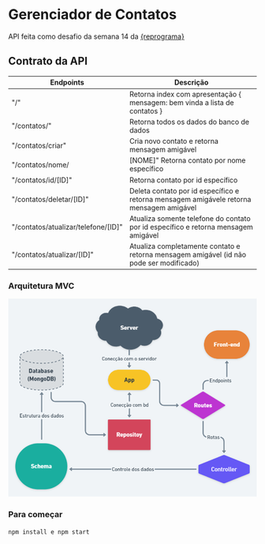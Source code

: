 # Gerenciador de Contatos
API feita como desafio da semana 14 da [{reprograma}](https://github.com/reprograma)

## Contrato da API

Endpoints|Descrição|
---|----|
"/"| Retorna index com apresentação { mensagem: bem vinda a lista de contatos }|---
 "/contatos/"| Retorna todos os dados do banco de dados|
 "/contatos/criar"| Cria novo contato e retorna mensagem amigável
 "/contatos/nome/|[NOME]" Retorna contato por nome específico
 "/contatos/id/[ID]" | Retorna contato por id específico|
 "/contatos/deletar/[ID]" | Deleta contato por id específico e retorna mensagem amigávele retorna mensagem amigável | (i
 "/contatos/atualizar/telefone/[ID]" | Atualiza somente telefone do contato por id específico e retorna mensagem amigável |
 "/contatos/atualizar/[ID]" |Atualiza completamente contato e retorna mensagem amigável (id não pode ser modificado)


### Arquitetura MVC

![MVC](api-contatos\img\CRUD.png)



### Para começar
`npm install e npm start`
